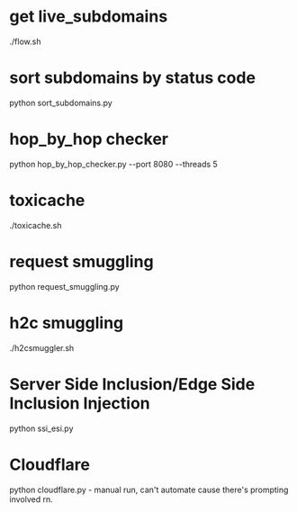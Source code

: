 # get live_subdomains
./flow.sh

# sort subdomains by status code
python sort_subdomains.py

# hop_by_hop checker
python hop_by_hop_checker.py --port 8080 --threads 5

# toxicache
./toxicache.sh

# request smuggling
python request_smuggling.py

# h2c smuggling
./h2csmuggler.sh

# Server Side Inclusion/Edge Side Inclusion Injection
python ssi_esi.py

# Cloudflare
python cloudflare.py
    - manual run, can't automate cause there's prompting involved rn.

